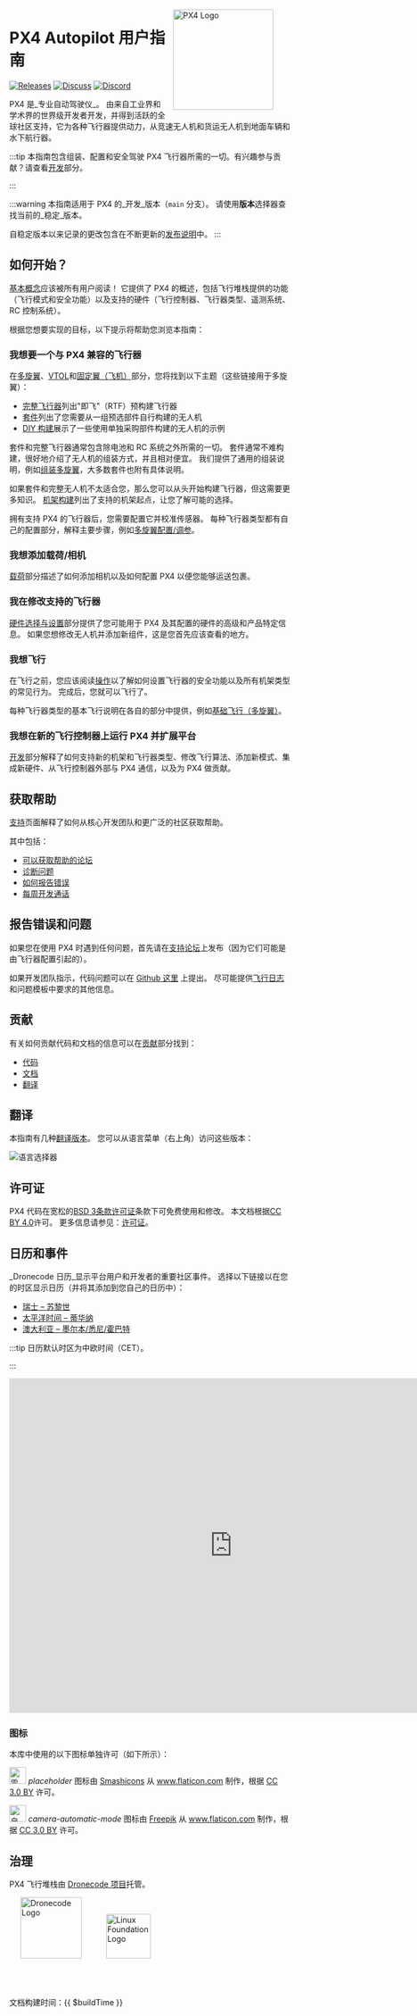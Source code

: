 <div style="float:right; padding:10px; margin-right:20px;"><a href="https://px4.io/"><img src="../assets/site/logo_pro_small.png" title="PX4 Logo" width="180px" /></a></div>

# PX4 Autopilot 用户指南

[![Releases](https://img.shields.io/badge/release-main-blue.svg)](https://github.com/PX4/PX4-Autopilot/releases) [![Discuss](https://img.shields.io/badge/discuss-px4-ff69b4.svg)](https://discuss.px4.io//) [![Discord](https://discordapp.com/api/guilds/10221702755984457759/widget.png?style=shield)](https://discord.gg/dronecode)

PX4 是_专业自动驾驶仪_。
由来自工业界和学术界的世界级开发者开发，并得到活跃的全球社区支持，它为各种飞行器提供动力，从竞速无人机和货运无人机到地面车辆和水下航行器。

:::tip
本指南包含组装、配置和安全驾驶 PX4 飞行器所需的一切。有兴趣参与贡献？请查看[开发](development/development.md)部分。

:::

:::warning
本指南适用于 PX4 的_开发_版本（`main` 分支）。
请使用**版本**选择器查找当前的_稳定_版本。

自稳定版本以来记录的更改包含在不断更新的[发布说明](releases/main.md)中。
:::

## 如何开始？

[基本概念](getting_started/px4_basic_concepts.md)应该被所有用户阅读！
它提供了 PX4 的概述，包括飞行堆栈提供的功能（飞行模式和安全功能）以及支持的硬件（飞行控制器、飞行器类型、遥测系统、RC 控制系统）。

根据您想要实现的目标，以下提示将帮助您浏览本指南：

### 我想要一个与 PX4 兼容的飞行器

在[多旋翼](frames_multicopter/index.md)、[VTOL](frames_vtol/index.md)和[固定翼（飞机）](frames_plane/index.md)部分，您将找到以下主题（这些链接用于多旋翼）：

- [完整飞行器](complete_vehicles_mc/index.md)列出"即飞"（RTF）预构建飞行器
- [套件](frames_multicopter/kits.md)列出了您需要从一组预选部件自行构建的无人机
- [DIY 构建](frames_multicopter/diy_builds.md)展示了一些使用单独采购部件构建的无人机的示例

套件和完整飞行器通常包含除电池和 RC 系统之外所需的一切。
套件通常不难构建，很好地介绍了无人机的组装方式，并且相对便宜。
我们提供了通用的组装说明，例如[组装多旋翼](assembly/assembly_mc.md)，大多数套件也附有具体说明。

如果套件和完整无人机不太适合您，那么您可以从头开始构建飞行器，但这需要更多知识。
[机架构建](airframes/index.md)列出了支持的机架起点，让您了解可能的选择。

拥有支持 PX4 的飞行器后，您需要配置它并校准传感器。
每种飞行器类型都有自己的配置部分，解释主要步骤，例如[多旋翼配置/调参](config_mc/index.md)。

### 我想添加载荷/相机

[载荷](payloads/index.md)部分描述了如何添加相机以及如何配置 PX4 以便您能够运送包裹。

### 我在修改支持的飞行器

[硬件选择与设置](hardware/drone_parts.md)部分提供了您可能用于 PX4 及其配置的硬件的高级和产品特定信息。
如果您想修改无人机并添加新组件，这是您首先应该查看的地方。

### 我想飞行

在飞行之前，您应该阅读[操作](config/operations.md)以了解如何设置飞行器的安全功能以及所有机架类型的常见行为。
完成后，您就可以飞行了。

每种飞行器类型的基本飞行说明在各自的部分中提供，例如[基础飞行（多旋翼）](flying/basic_flying_mc.md)。

### 我想在新的飞行控制器上运行 PX4 并扩展平台

[开发](development/development.md)部分解释了如何支持新的机架和飞行器类型、修改飞行算法、添加新模式、集成新硬件、从飞行控制器外部与 PX4 通信，以及为 PX4 做贡献。

## 获取帮助

[支持](contribute/support.md)页面解释了如何从核心开发团队和更广泛的社区获取帮助。

其中包括：

- [可以获取帮助的论坛](contribute/support.md#forums-and-chat)
- [诊断问题](contribute/support.md#diagnosing-problems)
- [如何报告错误](contribute/support.md#issue-bug-reporting)
- [每周开发通话](contribute/support.md#weekly-dev-call)

## 报告错误和问题

如果您在使用 PX4 时遇到任何问题，首先请在[支持论坛](contribute/support.md#forums-and-chat)上发布（因为它们可能是由飞行器配置引起的）。

如果开发团队指示，代码问题可以在 [Github 这里](https://github.com/PX4/PX4-Autopilot/issues) 上提出。
尽可能提供[飞行日志](getting_started/flight_reporting.md)和问题模板中要求的其他信息。

## 贡献

有关如何贡献代码和文档的信息可以在[贡献](contribute/index.md)部分找到：

- [代码](contribute/index.md)
- [文档](contribute/docs.md)
- [翻译](contribute/translation.md)

## 翻译

本指南有几种[翻译版本](contribute/translation.md)。
您可以从语言菜单（右上角）访问这些版本：

![语言选择器](../assets/vuepress/language_selector.png)

<!--@include: _contributors.md-->

## 许可证

PX4 代码在宽松的[BSD 3条款许可证](https://opensource.org/license/BSD-3-Clause)条款下可免费使用和修改。
本文档根据[CC BY 4.0](https://creativecommons.org/licenses/by/4.0/)许可。
更多信息请参见：[许可证](contribute/licenses.md)。

## 日历和事件

_Dronecode 日历_显示平台用户和开发者的重要社区事件。
选择以下链接以在您的时区显示日历（并将其添加到您自己的日历中）：

- [瑞士 – 苏黎世](https://calendar.google.com/calendar/embed?src=linuxfoundation.org_g21tvam24m7pm7jhev01bvlqh8%40group.calendar.google.com&ctz=Europe%2FZurich)
- [太平洋时间 – 蒂华纳](https://calendar.google.com/calendar/embed?src=linuxfoundation.org_g21tvam24m7pm7jhev01bvlqh8%40group.calendar.google.com&ctz=America%2FTijuana)
- [澳大利亚 – 墨尔本/悉尼/霍巴特](https://calendar.google.com/calendar/embed?src=linuxfoundation.org_g21tvam24m7pm7jhev01bvlqh8%40group.calendar.google.com&ctz=Australia%2FSydney)

:::tip
日历默认时区为中欧时间（CET）。

:::

<iframe src="https://calendar.google.com/calendar/embed?title=Dronecode%20Calendar&amp;mode=WEEK&amp;height=600&amp;wkst=1&amp;bgcolor=%23FFFFFF&amp;src=linuxfoundation.org_g21tvam24m7pm7jhev01bvlqh8%40group.calendar.google.com&amp;color=%23691426&amp;ctz=Europe%2FZurich" style="border-width:0" width="800" height="600" frameborder="0" scrolling="no"></iframe>

### 图标

本库中使用的以下图标单独许可（如下所示）：

<img src="../assets/site/position_fixed.svg" title="需要位置修正（例如 GPS）" width="30px" /> _placeholder_ 图标由 <a href="https://www.flaticon.com/authors/smashicons" title="Smashicons">Smashicons</a> 从 <a href="https://www.flaticon.com/" title="Flaticon">www.flaticon.com</a> 制作，根据 <a href="https://creativecommons.org/licenses/by/3.0/" title="Creative Commons BY 3.0" target="_blank">CC 3.0 BY</a> 许可。

<img src="../assets/site/automatic_mode.svg" title="自动模式" width="30px" /> _camera-automatic-mode_ 图标由 <a href="https://www.freepik.com" title="Freepik">Freepik</a> 从 <a href="https://www.flaticon.com/" title="Flaticon">www.flaticon.com</a> 制作，根据 <a href="https://creativecommons.org/licenses/by/3.0/" title="Creative Commons BY 3.0" target="_blank">CC 3.0 BY</a> 许可。

## 治理

PX4 飞行堆栈由 [Dronecode 项目](https://dronecode.org/)托管。

<a href="https://dronecode.org/" style="padding:20px" ><img src="../assets/site/logo_dronecode.png" alt="Dronecode Logo" width="110px"/></a>
<a href="https://www.linuxfoundation.org/projects" style="padding:20px;"><img src="../assets/site/logo_linux_foundation.png" alt="Linux Foundation Logo" width="80px" /></a>

<div style="padding:10px">&nbsp;</div>

文档构建时间：{{ $buildTime }}
